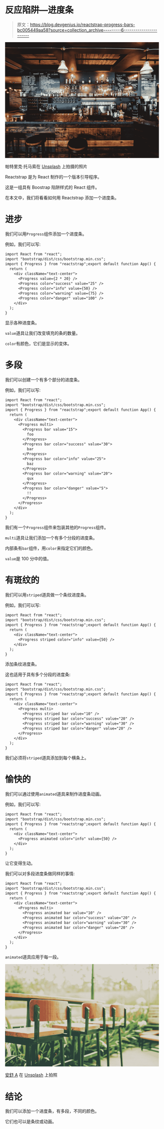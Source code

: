 # 反应陷阱—进度条

> 原文：<https://blog.devgenius.io/reactstrap-progress-bars-bc005449aa58?source=collection_archive---------6----------------------->

![](img/9f2c122399fea5fdb2229fe72b3a5fca.png)

帕特里克·托马索在 [Unsplash](https://unsplash.com?utm_source=medium&utm_medium=referral) 上拍摄的照片

Reactstrap 是为 React 制作的一个版本引导程序。

这是一组具有 Boostrap 陷阱样式的 React 组件。

在本文中，我们将看看如何用 Reactstrap 添加一个进度条。

# 进步

我们可以用`Progress`组件添加一个进度条。

例如，我们可以写:

```
import React from "react";
import "bootstrap/dist/css/bootstrap.min.css";
import { Progress } from "reactstrap";export default function App() {
  return (
    <div className="text-center">
      <Progress value={2 * 20} />
      <Progress color="success" value="25" />
      <Progress color="info" value={50} />
      <Progress color="warning" value={75} />
      <Progress color="danger" value="100" />
    </div>
  );
}
```

显示各种进度条。

`value`道具让我们改变填充的条的数量。

`color`有颜色，它们是显示的变体。

# 多段

我们可以创建一个有多个部分的进度条。

例如，我们可以写:

```
import React from "react";
import "bootstrap/dist/css/bootstrap.min.css";
import { Progress } from "reactstrap";export default function App() {
  return (
    <div className="text-center">
      <Progress multi>
        <Progress bar value="15">
          foo
        </Progress>
        <Progress bar color="success" value="30">
          bar
        </Progress>
        <Progress bar color="info" value="25">
          baz
        </Progress>
        <Progress bar color="warning" value="20">
          qux
        </Progress>
        <Progress bar color="danger" value="5">
          !!
        </Progress>
      </Progress>
    </div>
  );
}
```

我们有一个`Progress`组件来包装其他的`Progress`组件。

`multi`道具让我们添加一个有多个分段的进度条。

内部条有`bar`组件，用`color`来指定它们的颜色。

`value`是 100 分中的值。

# 有斑纹的

我们可以用`striped`道具做一个条纹进度条。

例如，我们可以写:

```
import React from "react";
import "bootstrap/dist/css/bootstrap.min.css";
import { Progress } from "reactstrap";export default function App() {
  return (
    <div className="text-center">
      <Progress striped color="info" value={50} />
    </div>
  );
}
```

添加条纹进度条。

这也适用于具有多个分段的进度条:

```
import React from "react";
import "bootstrap/dist/css/bootstrap.min.css";
import { Progress } from "reactstrap";export default function App() {
  return (
    <div className="text-center">
      <Progress multi>
        <Progress striped bar value="10" />
        <Progress striped bar color="success" value="20" />
        <Progress striped bar color="warning" value="30" />
        <Progress striped bar color="danger" value="20" />
      </Progress>
    </div>
  );
}
```

我们必须将`striped`道具添加到每个横条上。

# 愉快的

我们可以通过使用`animated`道具来制作进度条动画。

例如，我们可以写:

```
import React from "react";
import "bootstrap/dist/css/bootstrap.min.css";
import { Progress } from "reactstrap";export default function App() {
  return (
    <div className="text-center">
      <Progress animated color="info" value={50} />
    </div>
  );
}
```

让它变得生动。

我们可以对多段进度条做同样的事情:

```
import React from "react";
import "bootstrap/dist/css/bootstrap.min.css";
import { Progress } from "reactstrap";export default function App() {
  return (
    <div className="text-center">
      <Progress multi>
        <Progress animated bar value="10" />
        <Progress animated bar color="success" value="20" />
        <Progress animated bar color="warning" value="30" />
        <Progress animated bar color="danger" value="20" />
      </Progress>
    </div>
  );
}
```

`animated`道具应用于每一段。

![](img/4b9d37817eb3c9a3645bf5347030204b.png)

[安舒 A](https://unsplash.com/@anshu18?utm_source=medium&utm_medium=referral) 在 [Unsplash](https://unsplash.com?utm_source=medium&utm_medium=referral) 上拍照

# 结论

我们可以添加一个进度条，有多段，不同的颜色。

它们也可以是条纹或动画。